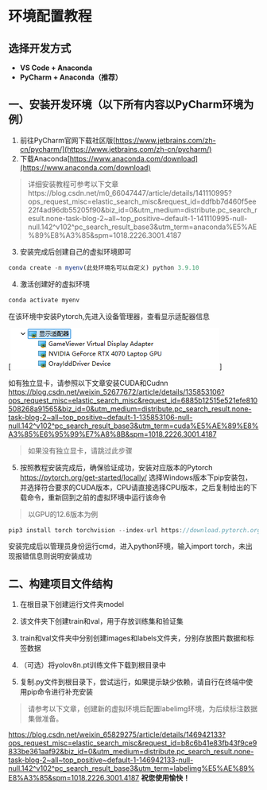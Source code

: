 # 环境配置教程

## 选择开发方式

- **VS Code + Anaconda**
- **PyCharm + Anaconda（推荐）**

## 一、安装开发环境（以下所有内容以PyCharm环境为例）

1. 前往PyCharm官网下载社区版[https://www.jetbrains.com/zh-cn/pycharm/](https://www.jetbrains.com/zh-cn/pycharm/)
2. 下载Anaconda[https://www.anaconda.com/download](https://www.anaconda.com/download)
>详细安装教程可参考以下文章https://blog.csdn.net/m0_66047447/article/details/141110995?ops_request_misc=elastic_search_misc&request_id=ddfbb7d460f5ee22f4ad96db55205f90&biz_id=0&utm_medium=distribute.pc_search_result.none-task-blog-2~all~top_positive~default-1-141110995-null-null.142^v102^pc_search_result_base3&utm_term=anaconda%E5%AE%89%E8%A3%85&spm=1018.2226.3001.4187
3. 安装完成后创建自己的虚拟环境即可
```javascript
conda create -n myenv(此处环境名可以自定义) python 3.9.10
```
4. 激活创建好的虚拟环境
```javascript
conda activate myenv
```
   在该环境中安装Pytorch,先进入设备管理器，查看显示适配器信息
   
   [![](Gd1.png)]
   
   如有独立显卡，请参照以下文章安装CUDA和Cudnn
   https://blog.csdn.net/weixin_52677672/article/details/135853106?ops_request_misc=elastic_search_misc&request_id=6885b12515e521efe810508268a91565&biz_id=0&utm_medium=distribute.pc_search_result.none-task-blog-2~all~top_positive~default-1-135853106-null-null.142^v102^pc_search_result_base3&utm_term=cuda%E5%AE%89%E8%A3%85%E6%95%99%E7%A8%8B&spm=1018.2226.3001.4187
> 如果没有独立显卡，请跳过此步骤
5. 按照教程安装完成后，确保验证成功，安装对应版本的Pytorch
   https://pytorch.org/get-started/locally/
   选择Windows版本下pip安装包，并选择符合要求的CUDA版本，CPU请直接选择CPU版本，之后复制给出的下载命令，重新回到之前的虚拟环境中运行该命令
> 以GPU的12.6版本为例

 ```javascript
pip3 install torch torchvision --index-url https://download.pytorch.org/whl/cu126
```
安装完成后以管理员身份运行cmd，进入python环境，输入import torch，未出现报错信息则说明安装成功
## 二、构建项目文件结构
 1. 在根目录下创建运行文件夹model
    
  2. 该文件夹下创建train和val，用于存放训练集和验证集
 
  3. train和val文件夹中分别创建images和labels文件夹，分别存放图片数据和标签数据
 
  4. （可选）将yolov8n.pt训练文件下载到根目录中
 
  5. 复制.py文件到根目录下，尝试运行，如果提示缺少依赖，请自行在终端中使用pip命令进行补充安装
 

 >请参考以下文章，创建新的虚拟环境后配置labelimg环境，为后续标注数据集做准备。
 
   https://blog.csdn.net/weixin_65829275/article/details/146942133?ops_request_misc=elastic_search_misc&request_id=b8c6b41e83fb43f9ce9833be361aaf92&biz_id=0&utm_medium=distribute.pc_search_result.none-task-blog-2~all~top_positive~default-1-146942133-null-null.142^v102^pc_search_result_base3&utm_term=labelimg%E5%AE%89%E8%A3%85&spm=1018.2226.3001.4187
**祝您使用愉快！**
